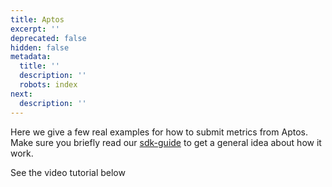 ```yaml
---
title: Aptos
excerpt: ''
deprecated: false
hidden: false
metadata:
  title: ''
  description: ''
  robots: index
next:
  description: ''
---
```

Here we give a few real examples for how to submit metrics from Aptos. Make sure you briefly read our [sdk-guide](sdk-guide) to get a general idea about how it work.

See the video tutorial below

<Embed url="https://www.youtube.com/embed/l4RsxPrGyqE" typeOfEmbed="youtube" href="https://www.youtube.com/embed/l4RsxPrGyqE" html="%3Ciframe%20src%3D%22https%3A%2F%2Fwww.youtube.com%2Fembed%2Fl4RsxPrGyqE%22%20width%3D%22640%22%20height%3D%22480%22%20frameborder%3D%220%22%3E%3C%2Fiframe%3E" />